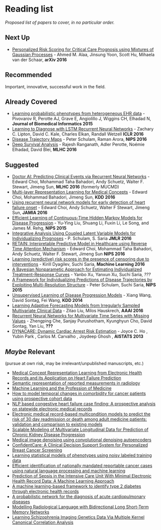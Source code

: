 # Reading list

_Proposed list of papers to cover, in no particular order._

## Next Up

- [Personalized Risk Scoring for Critical Care Prognosis using Mixtures of Gaussian Processes](https://arxiv.org/abs/1610.08853) - Ahmed M. Alaa, Jinsung Yoon, Scott Hu, Mihaela van der Schaar, **arXiv 2016**

## Recommended

Important, innovative, successful work in the field.

## Already Covered

- [Learning probabilistic phenotypes from heterogeneous EHR data](http://www.ncbi.nlm.nih.gov/pubmed/26464024) - Pivovarov R, Perotte AJ, Grave E, Angiolillo J, Wiggins CH, Elhadad N, **Journal of Biomedical Informatics 2015**
- [Learning to Diagnose with LSTM Recurrent Neural Networks](https://arxiv.org/abs/1511.03677) - Zachary C. Lipton, David C. Kale, Charles Elkan, Randall Wetzell **ICLR 2016**
- [Disease Trajectory Maps](https://arxiv.org/abs/1606.09184) - Peter Schulam, Raman Arora, **NIPS 2016**
- [Deep Survival Analysis](https://arxiv.org/abs/1608.02158) - Rajesh Ranganath, Adler Perotte, Noémie Elhadad, David Blei, **MLHC 2016**

## Suggested

- [Doctor AI: Predicting Clinical Events via Recurrent Neural Networks](https://arxiv.org/abs/1511.05942) - Edward Choi, Mohammad Taha Bahadori, Andy Schuetz, Walter F. Stewart, Jimeng Sun, **MLHC 2016** (formerly MUCMD)
- [Multi-layer Representation Learning for Medical Concepts](http://www.kdd.org/kdd2016/subtopic/view/multi-layer-representation-learning-for-medical-concepts) - Edward Choi, Mohammad Bahadori, Jimeng Sun, **KDD 2016**
- [Using recurrent neural network models for early detection of heart failure onset](http://jamia.oxfordjournals.org/content/early/2016/08/13/jamia.ocw112.full) - Edward Choi, Andy Schuetz, Walter F Stewart, Jimeng Sun, **JAMIA 2016**
- [Efficient Learning of Continuous-Time Hidden Markov Models for Disease Progression](https://www.ncbi.nlm.nih.gov/pmc/articles/PMC4804157/) - Yu-Ying Liu, Shuang Li, Fuxin Li, Le Song, and James M. Rehg, **NIPS 2015**
- [Integrative Analysis Using Coupled Latent Variable Models for Individualizing Prognoses](https://dl.dropboxusercontent.com/u/20167181/Schulam%2BSaria.CLTM.pdf) - P. Schulam, S. Saria **JMLR 2016**
- [ RETAIN: Interpretable Predictive Model in Healthcare using Reverse Time Attention Mechanism](http://arxiv.org/abs/1608.05745) - Edward Choi, Mohammad Taha Bahadori, Andy Schuetz, Walter F. Stewart, Jimeng Sun **NIPS 2016**
- [Learning (predictive) risk scores in the presence of censoring due to interventions](http://link.springer.com/article/10.1007/s10994-015-5527-7) - Kirill Dyagilev, Suchi Saria, **Machine Learning 2016**
- [A Bayesian Nonparametic Approach for Estimating Individualized Treatment-Response Curves](https://arxiv.org/pdf/1608.05182v1.pdf) - Yanbo Xu, Yanxun Xu, Suchi Saria, *???*
- [A Framework for Individualizing Predictions of Disease Trajectories by Exploiting Multi-Resolution Structure](https://arxiv.org/abs/1601.04674) - Peter Schulam, Suchi Saria, **NIPS 2015**
- [Unsupervised Learning of Disease Progression Models](http://cs.nyu.edu/~dsontag/papers/WanSonWan_kdd14.pdf) - Xiang Wang, David Sontag, Fei Wang, **KDD 2014**
- [Learning Adaptive Forecasting Models from Irregularly Sampled Multivariate Clinical Data](http://www.zitaoliu.com/download/aaai2016_revision.pdf) - Zitao Liu, Milos Hauskrech, **AAAI 2016**
- [Recurrent Neural Networks for Multivariate Time Series with Missing Values](https://arxiv.org/abs/1606.01865) - Zhengping Che, Sanjay Purushotham, Kyunghyun Cho, David Sontag, Yan Liu, **???**
- [DYNACARE: Dynamic Cardiac Arrest Risk Estimation](http://www.jmlr.org/proceedings/papers/v31/ho13b.pdf) - Joyce C. Ho , Yubin Park , Carlos M. Carvalho , Joydeep Ghosh , **AISTATS 2013**

## _Maybe_ Relevant
(pursue at own risk, may be irrelevant/unpublished manuscripts, etc.)
- [Medical Concept Representation Learning from Electronic Health Records and its Application on Heart Failure Prediction](https://arxiv.org/abs/1602.03686)
- [Semantic representation of reported measurements in radiology](http://bmcmedinformdecismak.biomedcentral.com/articles/10.1186/s12911-016-0248-9)
- [Machine Learning and the Profession of Medicine](http://jamanetwork.com/journals/jama/fullarticle/2488315)
- [How to model temporal changes in comorbidity for cancer patients using prospective cohort data](http://bmcmedinformdecismak.biomedcentral.com/articles/10.1186/s12911-015-0217-8)
- [NLP based congestive heart failure case finding: A prospective analysis on statewide electronic medical records](http://www.ijmijournal.com/article/S1386-5056(15)30013-7/abstract?rss=yes)
- [Electronic medical record-based multicondition models to predict the risk of 30 day readmission or death among adult medicine patients: validation and comparison to existing models](http://bmcmedinformdecismak.biomedcentral.com/articles/10.1186/s12911-015-0162-6)
- [Scalable Modeling of Multivariate Longitudinal Data for Prediction of Chronic Kidney Disease Progression](https://arxiv.org/abs/1608.04615)
- [Medical image denoising using convolutional denoising autoencoders](https://arxiv.org/abs/1608.04667)
- [ConfidentCare: A Clinical Decision Support System for Personalized Breast Cancer Screening](https://arxiv.org/abs/1602.00374)
- [Learning statistical models of phenotypes using noisy labeled training data](http://jamia.oxfordjournals.org/content/23/6/1166)
- [Efficient identification of nationally mandated reportable cancer cases using natural language processing and machine learning](http://jamia.oxfordjournals.org/content/23/6/1077?rss=1)
- [Prediction of Sepsis in the Intensive Care Unit With Minimal Electronic Health Record Data: A Machine Learning Approach](http://medinform.jmir.org/2016/3/e28/)
- [A machine learning-based framework to identify type 2 diabetes through electronic health records](http://www.ijmijournal.com/article/S1386-5056(16)30215-5/fulltext?rss=yes)
- [A probabilistic network for the diagnosis of acute cardiopulmonary diseases](https://arxiv.org/abs/1609.06864)
- [Modelling Radiological Language with Bidirectional Long Short-Term Memory Networks](https://arxiv.org/abs/1609.08409)
- [Learning Schizophrenia Imaging Genetics Data Via Multiple Kernel Canonical Correlation Analysis](https://arxiv.org/abs/1609.04699)
